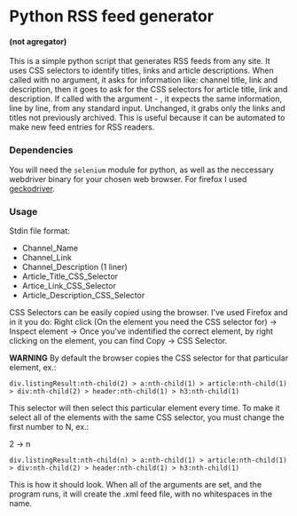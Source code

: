 # Python RSS feed generator 
#### (not agregator)

This is a simple python script that generates RSS feeds from any site.  It
uses CSS selectors to identify titles, links and article descriptions.  When
called with no argument, it asks for information like: channel title, link and
description, then it goes to ask for the CSS selectors for article title, link
and description. If called with the argument - , it expects the same
information, line by line, from any standard input. Unchanged, it grabs only
the links and titles not previously archived.  This is useful because it can be
automated to make new feed entries for RSS readers.

### Dependencies
You will need the `selenium` module for python, as well as the neccessary webdriver binary for your
chosen web browser. For firefox I used [geckodriver]("https://github.com/mozilla/geckodriver").

### Usage

Stdin file format: 
* Channel_Name 
* Channel_Link 
* Channel_Description (1 liner)
* Article_Title_CSS_Selector
* Artice_Link_CSS_Selector
* Article_Description_CSS_Selector

CSS Selectors can be easily copied using the browser. I've used Firefox and in
it you do: Right click (On the element you need the CSS selector for) ->
Inspect element -> Once you've indentified the correct element, by right
clicking on the element, you can find Copy -> CSS Selector.

**WARNING** By default the browser copies the CSS selector for that particular
element, ex.:

`div.listingResult:nth-child(2) > a:nth-child(1) > article:nth-child(1) >
div:nth-child(2) > header:nth-child(1) > h3:nth-child(1)`

This selector will then select this particular element every time. To make it
select all of the elements with the same CSS selector, you must change the
first number to N, ex.:

2 -> n

`div.listingResult:nth-child(n) > a:nth-child(1) > article:nth-child(1) >
div:nth-child(2) > header:nth-child(1) > h3:nth-child(1)`

This is how it should look. When all of the arguments are set, and the program
runs, it will create the .xml feed file, with no whitespaces in the name. 


